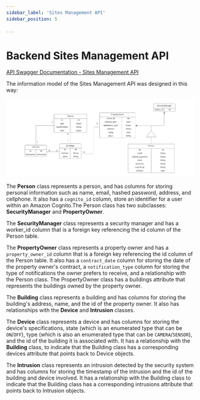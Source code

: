 ```yaml
---
sidebar_label: 'Sites Management API'
sidebar_position: 5

---
```


# Backend Sites Management API
[API Swagger Documentation - Sites Management API](https://app.swaggerhub.com/apis/MARIANACABRALROSA01_1/Sites-Management-API/1.0.0)

The information model of the Sites Management API was designed in this way:

![Information Model](../../../static/img/db.png)

The **Person** class represents a person, and has columns for storing personal information such as name, email, hashed password, address, and cellphone. It also has a `cognito_id` column, store an identifier for a user within an Amazon Cognito.The Person class has two subclasses: **SecurityManager** and **PropertyOwner**.

The **SecurityManager** class represents a security manager and has a worker_id column that is a foreign key referencing the id column of the Person table. 

The **PropertyOwner** class represents a property owner and has a `property_owner_id` column that is a foreign key referencing the id column of the Person table. It also has a `contract_date` column for storing the date of the property owner's contract, a `notification_type` column for storing the type of notifications the owner prefers to receive, and a relationship with the Person class. The PropertyOwner class has a buildings attribute that represents the buildings owned by the property owner.

The **Building** class represents a building and has columns for storing the building's address, name, and the id of the property owner. It also has relationships with the **Device** and **Intrusion** classes.

The **Device** class represents a device and has columns for storing the device's specifications, state (which is an enumerated type that can be `ON`/`OFF`), type (which is also an enumerated type that can be `CAMERA`/`SENSOR`), and the id of the building it is associated with. It has a relationship with the **Building** class, to indicate that the Building class has a corresponding devices attribute that points back to Device objects.

The **Intrusion** class represents an intrusion detected by the security system and has columns for storing the timestamp of the intrusion and the id of the building and device involved. It has a relationship with the Building class to indicate that the Building class has a corresponding intrusions attribute that points back to Intrusion objects.

